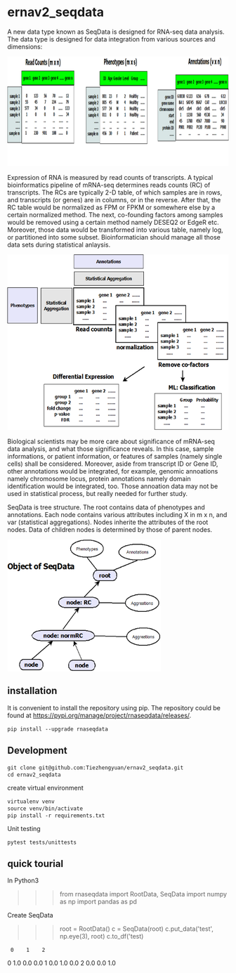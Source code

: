 # ernav2_seqdata
A new data type known as SeqData is designed for RNA-seq data analysis. The data type is designed for data integration from various sources and dimensions:

<img src="static/mrnaseq_data.png" width="900" height="250">

Expression of RNA is measured by read counts of transcripts. A typical bioinformatics pipeline of mRNA-seq determines reads counts (RC) of transcripts. The RCs are typically 2-D table, of which samples are in rows, and transcripts (or genes) are in columns, or in the reverse. After that, the RC table would be normalized as FPM or FPKM or somewhere else by a certain normalized method. The next, co-founding factors among samples would be removed using a certain method namely DESEQ2 or EdgeR etc. Moreover, those data would be transformed into various table, namely log, or partitioned into some subset. Bioinformatician should manage all those data sets during statistical anlaysis.

<img src="static/SeqData.png" width="600" height="400">

Biological scientists may be more care about significance of mRNA-seq data analysis, and what those significance reveals. In this case, sample informations, or patient information, or features of samples (namely single cells) shall be considered. Moreover, aside from transcript ID or Gene ID, other annotations would be integrated, for example, genomic annoations namely chromosome locus, protein annotations namely domain identification would be integrated, too. Those annoation data may not be used in statistical process, but really needed for further study.

SeqData is tree structure. The root contains data of phenotypes and annotations. Each node contains various attributes including X in m x n, and var (statistical aggregations). Nodes inherite the attributes of the root nodes. Data of children nodes is determined by those of parent nodes.

<img src="static/SeqData_data_structure.png" width="350" height="300">

## installation
It is convenient to install the repository using pip. The repository could be found at https://pypi.org/manage/project/rnaseqdata/releases/.
```
pip install --upgrade rnaseqdata
```

## Development
```
git clone git@github.com:Tiezhengyuan/ernav2_seqdata.git
cd ernav2_seqdata
```

create virtual environment
```
virtualenv venv
source venv/bin/activate
pip install -r requirements.txt
```


Unit testing
```
pytest tests/unittests
```

## quick tourial
In Python3

>>> from rnaseqdata import RootData, SeqData
>>> import numpy as np
>>> import pandas as pd

Create SeqData

>>> root = RootData()
>>> c = SeqData(root)
>>> c.put_data('test', np.eye(3), root)
>>> c.to_df('test)

     0    1    2
0  1.0  0.0  0.0
1  0.0  1.0  0.0
2  0.0  0.0  1.0

